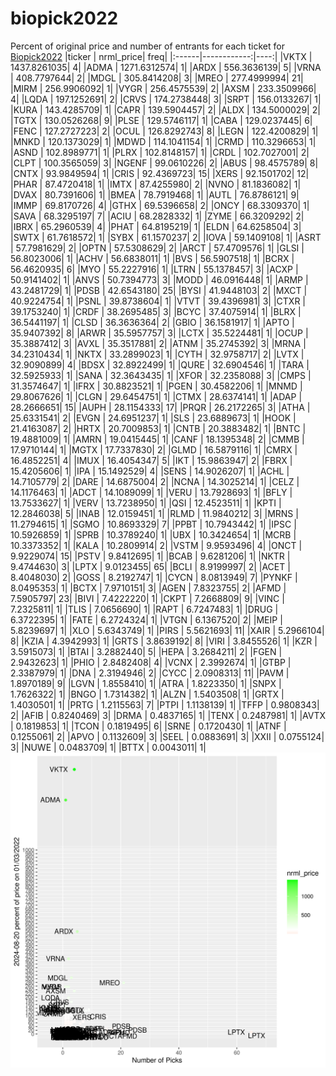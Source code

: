 # biopick2022
Percent of original price and number of entrants for each ticket for [Biopick2022](https://twitter.com/hashtag/Biopick2022)
|ticker |   nrml_price| freq|
|:------|------------:|----:|
|VKTX   | 1437.8261035|    4|
|ADMA   | 1271.6312574|    1|
|ARDX   |  556.3636139|    5|
|VRNA   |  408.7797644|    2|
|MDGL   |  305.8414208|    3|
|MREO   |  277.4999994|   21|
|MIRM   |  256.9906092|    1|
|VYGR   |  256.4575539|    2|
|AXSM   |  233.3509966|    4|
|LQDA   |  197.1252691|    2|
|CRVS   |  174.2738448|    3|
|SRPT   |  156.0133267|    1|
|KURA   |  143.4285709|    1|
|CAPR   |  139.5904457|    2|
|ALDX   |  134.5000029|    2|
|TGTX   |  130.0526268|    9|
|PLSE   |  129.5746117|    1|
|CABA   |  129.0237445|    6|
|FENC   |  127.2727223|    2|
|OCUL   |  126.8292743|    8|
|LEGN   |  122.4200829|    1|
|MNKD   |  120.1373029|    1|
|MDWD   |  114.1041154|    1|
|CRMD   |  110.3296653|    1|
|ASND   |  102.8989771|    1|
|PLRX   |  102.8148157|    1|
|CRDL   |  102.7027001|    2|
|CLPT   |  100.3565059|    3|
|NGENF  |   99.0610226|    2|
|ABUS   |   98.4575789|    8|
|CNTX   |   93.9849594|    1|
|CRIS   |   92.4369723|   15|
|XERS   |   92.1501702|   12|
|PHAR   |   87.4720418|    1|
|IMTX   |   87.4255980|    2|
|NVNO   |   81.1836082|    1|
|DVAX   |   80.7391606|    1|
|BMEA   |   78.7919468|    1|
|AUTL   |   76.8786121|    9|
|IMMP   |   69.8170726|    4|
|GTHX   |   69.5396658|    2|
|ONCY   |   68.3309370|    1|
|SAVA   |   68.3295197|    7|
|ACIU   |   68.2828332|    1|
|ZYME   |   66.3209292|    2|
|IBRX   |   65.2960539|    4|
|PHAT   |   64.8195219|    1|
|ELDN   |   64.6258504|    3|
|SWTX   |   61.7618572|    1|
|SYBX   |   61.1570237|    2|
|IOVA   |   59.1409108|    1|
|ASRT   |   57.7981629|    2|
|OPTN   |   57.5308629|    2|
|ARCT   |   57.4709576|    1|
|GLSI   |   56.8023006|    1|
|ACHV   |   56.6838011|    1|
|BVS    |   56.5907518|    1|
|BCRX   |   56.4620935|    6|
|MYO    |   55.2227916|    1|
|LTRN   |   55.1378457|    3|
|ACXP   |   50.9141402|    1|
|ANVS   |   50.7394773|    3|
|MODD   |   46.0916448|    1|
|ARMP   |   43.2481729|    1|
|PDSB   |   42.6543180|   25|
|BYSI   |   41.9448103|    2|
|MXCT   |   40.9224754|    1|
|PSNL   |   39.8738604|    1|
|VTVT   |   39.4396981|    3|
|CTXR   |   39.1753240|    1|
|CRDF   |   38.2695485|    3|
|BCYC   |   37.4075914|    1|
|BLRX   |   36.5441197|    1|
|CLSD   |   36.3636364|    2|
|GBIO   |   36.1581917|    1|
|APTO   |   35.9407392|    8|
|ARWR   |   35.5957757|    3|
|LCTX   |   35.5224481|    1|
|OCUP   |   35.3887412|    3|
|AVXL   |   35.3517881|    2|
|ATNM   |   35.2745392|    3|
|MRNA   |   34.2310434|    1|
|NKTX   |   33.2899023|    1|
|CYTH   |   32.9758717|    2|
|LVTX   |   32.9090899|    4|
|BDSX   |   32.8922499|    1|
|QURE   |   32.6904546|    1|
|TARA   |   32.5925933|    1|
|SANA   |   32.3643435|    1|
|XFOR   |   32.2358088|    3|
|CMPS   |   31.3574647|    1|
|IFRX   |   30.8823521|    1|
|PGEN   |   30.4582206|    1|
|MNMD   |   29.8067626|    1|
|CLGN   |   29.6454751|    1|
|CTMX   |   28.6374141|    1|
|ADAP   |   28.2666651|   15|
|AUPH   |   28.1154333|   17|
|PRQR   |   26.2172265|    3|
|ATHA   |   25.6331541|    2|
|EVGN   |   24.6951237|    1|
|SLS    |   23.6889673|    1|
|HOOK   |   21.4163087|    2|
|HRTX   |   20.7009853|    1|
|CNTB   |   20.3883482|    1|
|BNTC   |   19.4881009|    1|
|AMRN   |   19.0415445|    1|
|CANF   |   18.1395348|    2|
|CMMB   |   17.9710144|    1|
|MGTX   |   17.7337830|    2|
|GLMD   |   16.5879116|    1|
|CMRX   |   16.4852251|    4|
|IMUX   |   16.4054347|    5|
|IKT    |   15.9863947|    2|
|FBRX   |   15.4205606|    1|
|IPA    |   15.1492529|    4|
|SENS   |   14.9026207|    1|
|ACHL   |   14.7105779|    2|
|DARE   |   14.6875004|    2|
|NCNA   |   14.3025214|    1|
|CELZ   |   14.1176463|    1|
|ADCT   |   14.1089099|    1|
|VERU   |   13.7928693|    1|
|BFLY   |   13.7533627|    1|
|VERV   |   13.7238950|    1|
|QSI    |   12.4523511|    1|
|KPTI   |   12.2846038|    5|
|INAB   |   12.0159451|    1|
|RLMD   |   11.9840212|    3|
|MRNS   |   11.2794615|    1|
|SGMO   |   10.8693329|    7|
|PPBT   |   10.7943442|    1|
|IPSC   |   10.5926859|    1|
|SPRB   |   10.3789240|    1|
|UBX    |   10.3424654|    1|
|MCRB   |   10.3373352|    1|
|KALA   |   10.2809914|    2|
|VSTM   |    9.9593496|    4|
|ONCT   |    9.9229074|   15|
|PSTV   |    9.8412695|    1|
|BCAB   |    9.6281206|    1|
|NKTR   |    9.4744630|    3|
|LPTX   |    9.0123455|   65|
|BCLI   |    8.9199997|    2|
|ACET   |    8.4048030|    2|
|GOSS   |    8.2192747|    1|
|CYCN   |    8.0813949|    7|
|PYNKF  |    8.0495353|    1|
|BCTX   |    7.9710151|    3|
|AGEN   |    7.8323755|    2|
|AFMD   |    7.5905797|   23|
|BIVI   |    7.4222220|    1|
|CKPT   |    7.2668809|    9|
|VINC   |    7.2325811|    1|
|TLIS   |    7.0656690|    1|
|RAPT   |    6.7247483|    1|
|DRUG   |    6.3722395|    1|
|FATE   |    6.2724324|    1|
|VTGN   |    6.1367520|    2|
|MEIP   |    5.8239697|    1|
|XLO    |    5.6343749|    1|
|PIRS   |    5.5621693|   11|
|XAIR   |    5.2966104|    8|
|KZIA   |    4.3942993|    1|
|GRTS   |    3.8639192|    8|
|VIRI   |    3.8455526|    1|
|KZR    |    3.5915073|    1|
|BTAI   |    3.2882440|    5|
|HEPA   |    3.2684211|    2|
|FGEN   |    2.9432623|    1|
|PHIO   |    2.8482408|    4|
|VCNX   |    2.3992674|    1|
|GTBP   |    2.3387979|    1|
|DNA    |    2.3194946|    2|
|CYCC   |    2.0908313|   11|
|PAVM   |    1.8970189|    9|
|LGVN   |    1.8558410|    1|
|ATRA   |    1.8223350|    1|
|SNPX   |    1.7626322|    1|
|BNGO   |    1.7314382|    1|
|ALZN   |    1.5403508|    1|
|GRTX   |    1.4030501|    1|
|PRTG   |    1.2115563|    7|
|PTPI   |    1.1138139|    1|
|TFFP   |    0.9808343|    2|
|AFIB   |    0.8240469|    3|
|DRMA   |    0.4837165|    1|
|TENX   |    0.2487981|    1|
|AVTX   |    0.1819853|    1|
|TCON   |    0.1819495|    6|
|SRNE   |    0.1720430|    1|
|ATNF   |    0.1255061|    2|
|APVO   |    0.1132609|    3|
|SEEL   |    0.0883691|    3|
|XXII   |    0.0755124|    3|
|NUWE   |    0.0483709|    1|
|BTTX   |    0.0043011|    1|
![retvspicks](biopicks.png?raw=true)
